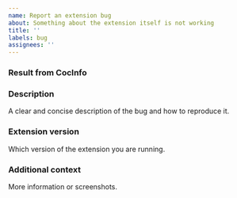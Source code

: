 ```yaml
---
name: Report an extension bug
about: Something about the extension itself is not working
title: ''
labels: bug
assignees: ''
---
```


### Result from CocInfo

<!--Run `:CocInfo` command and paste the content below.-->

### Description

A clear and concise description of the bug and how to reproduce it.

### Extension version

Which version of the extension you are running.

### Additional context

More information or screenshots.
